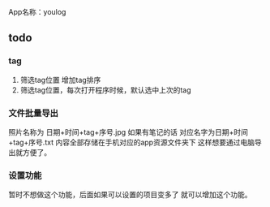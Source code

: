App名称：youlog

## todo
### tag
1. 筛选tag位置 增加tag排序
2. 筛选tag位置，每次打开程序时候，默认选中上次的tag

### 文件批量导出
照片名称为 日期+时间+tag+序号.jpg 如果有笔记的话 对应名字为日期+时间+tag+序号.txt 内容全部存储在手机对应的app资源文件夹下
这样想要通过电脑导出就方便了。

### 设置功能
暂时不想做这个功能，后面如果可以设置的项目变多了 就可以增加这个功能。
